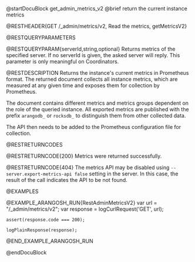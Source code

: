 
@startDocuBlock get_admin_metrics_v2
@brief return the current instance metrics

@RESTHEADER{GET /_admin/metrics/v2, Read the metrics, getMetricsV2}

@RESTQUERYPARAMETERS

@RESTQUERYPARAM{serverId,string,optional}
Returns metrics of the specified server. If no serverId is given, the asked
server will reply. This parameter is only meaningful on Coordinators.

@RESTDESCRIPTION
Returns the instance's current metrics in Prometheus format. The
returned document collects all instance metrics, which are measured
at any given time and exposes them for collection by Prometheus.

The document contains different metrics and metrics groups dependent
on the role of the queried instance. All exported metrics are
published with the prefix `arangodb_` or `rocksdb_` to distinguish them from
other collected data.

The API then needs to be added to the Prometheus configuration file
for collection.

@RESTRETURNCODES

@RESTRETURNCODE{200}
Metrics were returned successfully.

@RESTRETURNCODE{404}
The metrics API may be disabled using `--server.export-metrics-api false`
setting in the server. In this case, the result of the call indicates the API
to be not found.

@EXAMPLES

@EXAMPLE_ARANGOSH_RUN{RestAdminMetricsV2}
    var url = "/_admin/metrics/v2";
    var response = logCurlRequest('GET', url);

    assert(response.code === 200);

    logPlainResponse(response);
@END_EXAMPLE_ARANGOSH_RUN

@endDocuBlock
